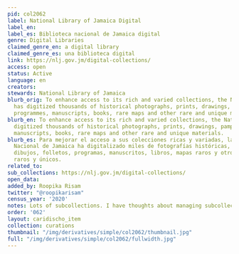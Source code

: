 ```yaml
---
pid: col2062
label: National Library of Jamaica Digital
label_en:
label_es: Biblioteca nacional de Jamaica digital
genre: Digital Libraries
claimed_genre_en: a digital library
claimed_genre_es: una biblioteca digital
link: https://nlj.gov.jm/digital-collections/
access: open
status: Active
language: en
creators:
stewards: National Library of Jamaica
blurb_orig: To enhance access to its rich and varied collections, the National NLJ
  has digitized thousands of historical photographs, prints, drawings, pamphlets,
  programmes, manuscripts, books, rare maps and other rare and unique materials.
blurb_en: To enhance access to its rich and varied collections, the National NLJ has
  digitized thousands of historical photographs, prints, drawings, pamphlets, programmes,
  manuscripts, books, rare maps and other rare and unique materials.
blurb_es: Para mejorar el acceso a sus colecciones ricas y variadas, la Biblioteca
  Nacional de Jamaica ha digitalizado miles de fotografías históricas, impresiones,
  dibujos, folletos, programas, manuscritos, libros, mapas raros y otros materiales
  raros y únicos.
related_to:
sub_collections: https://nlj.gov.jm/digital-collections/
open_data:
added_by: Roopika Risam
twitter: "@roopikarisam"
census_year: '2020'
notes: Lots of subcollections. I have thoughts about managing subcollections
order: '062'
layout: caridischo_item
collection: curations
thumbnail: "/img/derivatives/simple/col2062/thumbnail.jpg"
full: "/img/derivatives/simple/col2062/fullwidth.jpg"
---
```

